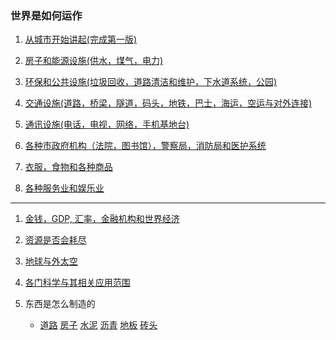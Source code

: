 ### 世界是如何运作

1. <a href="/world/city">从城市开始讲起(完成第一版)</a>

1. <a href="/world/utility">房子和能源设施(供水，煤气，电力)</a>

1. <a href="/world/enviorment">环保和公共设施(垃圾回收，道路清洁和维护，下水道系统，公园)</a>

1. <a href="/world/transportation">交通设施(道路，桥梁，隧道，码头，地铁，巴士，海运，空运与对外连接)</a>

1. <a href="/world/communication">通讯设施(电话，电视，网络，手机基地台)</a>

1. <a href="/world/government">各种市政府机构（法院，图书馆），警察局，消防局和医护系统</a>

1. <a href="/world/goods">衣服，食物和各种商品</a>

1. <a href="/world/entertainment">各种服务业和娱乐业</a>

***

1. <a href="/world/money">金钱，GDP, 汇率，金融机构和世界经济</a>

1. <a href="/world/resource">资源是否会耗尽</a>

1. <a href="/world/planets">地球与外太空</a>

1. <a href="/world/education">各门科学与其相关应用范围</a>

1. 东西是怎么制造的
	- <a href="/world/howitsmade/road">道路</a>
	<a href="/world/howitsmade/house">房子</a>
	<a href="/world/howitsmade/cement">水泥</a>
	<a href="/world/howitsmade/asphalt">沥青</a>
	<a href="/world/howitsmade/hardwood_floor">地板</a>
	<a href="/world/howitsmade/brick">砖头</a>
	
	
	